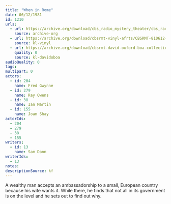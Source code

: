 ```yaml
---
title: "When in Rome"
date: 06/12/1981
id: 1210
urls: 
  - url: https://archive.org/download/cbs_radio_mystery_theater/cbs_radio_mystery_theater-1201-1250.zip/cbs_radio_mystery_theater-1201-1250%2Fcbsrmt_1210_when_in_rome.mp3
    source: archive-org
  - url: https://archive.org/download/cbsrmt-vinyl-afrts/CBSRMT-810612-1210-When-In-Rome_afrts.mp3
    source: kl-vinyl
  - url: https://archive.org/download/cbsrmt-david-oxford-boa-collection/CBSRMT-810612-1210-When-in-Rome-(AFRTS)-(256-44)-{BoA}.mp3
    quality: 0
    source: kl-davidoboa
audioQuality: 0
tags: 
multipart: 0
actors:  
  - id: 204
    name: Fred Gwynne  
  - id: 279
    name: Ray Owens  
  - id: 38
    name: Ian Martin  
  - id: 155
    name: Joan Shay
actorIds:  
  - 204  
  - 279  
  - 38  
  - 155
writers:  
  - id: 13
    name: Sam Dann
writerIds:  
  - 13
notes: 
descriptionSource: kf
---
```

A wealthy man accepts an ambassadorship to a small, European country because his wife wants it. While there, he finds that not all in its government is on the level and he sets out to find out why.